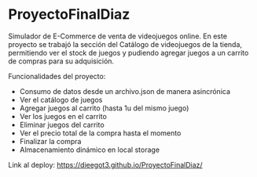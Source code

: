 # ProyectoFinalDiaz
Simulador de E-Commerce de venta de videojuegos online.
En este proyecto se trabajó la sección del Catálogo de videojuegos de la tienda, permitiendo ver el stock de juegos y pudiendo agregar juegos a un carrito de compras para su adquisición.

Funcionalidades del proyecto:
- Consumo de datos desde un archivo.json de manera asincrónica
- Ver el catálogo de juegos
- Agregar juegos al carrito (hasta 1u del mismo juego)
- Ver los juegos en el carrito
- Eliminar juegos del carrito
- Ver el precio total de la compra hasta el momento
- Finalizar la compra
- Almacenamiento dinámico en local storage

Link al deploy:
https://dieegot3.github.io/ProyectoFinalDiaz/
